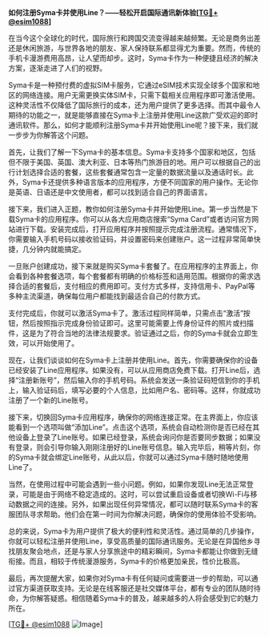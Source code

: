 **如何注册Syma卡并使用Line？——轻松开启国际通讯新体验[[TG💪+ @esim1088](https://t.me/s/esim1088)]**

在当今这个全球化的时代，国际旅行和跨国交流变得越来越频繁。无论是商务出差还是休闲旅游，与世界各地的朋友、家人保持联系都显得尤为重要。然而，传统的手机卡漫游费用高昂，让人望而却步。这时，Syma卡作为一种便捷且经济的解决方案，逐渐走进了人们的视野。

Syma卡是一种预付费的虚拟SIM卡服务，它通过eSIM技术实现全球多个国家和地区的网络连接。用户无需更换实体SIM卡，只需下载相关应用程序即可激活使用。这种灵活性不仅降低了国际旅行的成本，还为用户提供了更多选择。而其中最令人期待的功能之一，就是能够直接在Syma卡上注册并使用Line这款广受欢迎的即时通讯软件。那么，如何才能顺利注册Syma卡并开始使用Line呢？接下来，我们就一步步为你解答这个问题。

首先，让我们了解一下Syma卡的基本信息。Syma卡支持多个国家和地区，包括但不限于美国、英国、澳大利亚、日本等热门旅游目的地。用户可以根据自己的出行计划选择合适的套餐，这些套餐通常包含一定量的数据流量以及通话时长。此外，Syma卡还提供多种语言版本的应用程序，方便不同国家的用户操作。无论你是英语、日语还是中文使用者，都可以找到适合自己的界面语言。

接下来，我们进入正题，教你如何注册Syma卡并开始使用Line。第一步当然是下载Syma卡的应用程序。你可以从各大应用商店搜索“Syma Card”或者访问官方网站进行下载。安装完成后，打开应用程序并按照提示完成注册流程。通常情况下，你需要输入手机号码以接收验证码，并设置密码来创建账户。这一过程非常简单快捷，几分钟内就能搞定。

一旦账户创建成功，接下来就是购买Syma卡套餐了。在应用程序的主界面上，你会看到各种套餐选项，每个套餐都有明确的价格标签和适用范围。根据你的需求选择合适的套餐后，支付相应的费用即可。支付方式多样，支持信用卡、PayPal等多种主流渠道，确保每位用户都能找到最适合自己的付款方式。

支付完成后，你就可以激活Syma卡了。激活过程同样简单，只需点击“激活”按钮，然后按照指示完成身份验证即可。这里可能需要上传身份证件的照片或扫描件，这是为了符合当地的法律法规要求。验证通过之后，你的Syma卡就会立即生效，可以开始使用了。

现在，让我们谈谈如何在Syma卡上注册并使用Line。首先，你需要确保你的设备已经安装了Line应用程序。如果没有，可以从应用商店免费下载。打开Line后，选择“注册新账号”，然后输入你的手机号码。系统会发送一条验证码短信到你的手机上，输入验证码后，填写必要的个人信息，比如用户名、密码等。这样，你就成功注册了一个新的Line账号。

接下来，切换回Syma卡应用程序，确保你的网络连接正常。在主界面上，你应该能看到一个选项叫做“添加Line”。点击这个选项，系统会自动检测你是否已经在其他设备上登录了Line账号。如果已经登录，系统会询问你是否要同步数据；如果没有登录，则会引导你输入刚刚注册好的Line账号信息。输入完毕后，稍等片刻，你的Syma卡就会绑定Line账号，从此以后，你就可以通过Syma卡随时随地使用Line了。

当然，在使用过程中可能会遇到一些小问题。例如，如果你发现Line无法正常登录，可能是由于网络不稳定造成的。这时，可以尝试重启设备或者切换Wi-Fi与移动数据之间的连接。另外，如果出现任何异常情况，都可以随时联系Syma卡的客服团队寻求帮助。他们会在第一时间为你解决问题，确保你的使用体验不受影响。

总的来说，Syma卡为用户提供了极大的便利性和灵活性。通过简单的几步操作，你就可以轻松注册并使用Line，享受高质量的国际通讯服务。无论是在异国他乡寻找朋友聚会地点，还是与家人分享旅途中的精彩瞬间，Syma卡都能让你做到无缝衔接。而且，相较于传统漫游服务，Syma卡的价格更加亲民，性价比极高。

最后，再次提醒大家，如果你对Syma卡有任何疑问或需要进一步的帮助，可以通过官方渠道获取支持。无论是在线客服还是社交媒体平台，都有专业的团队随时待命，为你解答疑惑。相信随着Syma卡的普及，越来越多的人将会感受到它的魅力所在。

[[TG💪+ @esim1088](https://t.me/s/esim1088) ![Image](https://i.postimg.cc/4NQfJmqS/Snipaste-2025-05-13-00-14-12.png)]